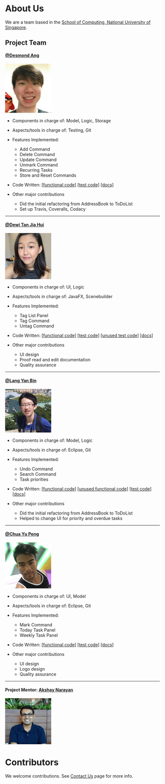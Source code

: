 # About Us

We are a team based in the [School of Computing, National University of Singapore](http://www.comp.nus.edu.sg).

## Project Team

<!-- @@author A0093896H -->
#### [@Desmond Ang](https://github.com/KnewYouWereTrouble)
<img src="images/Desmond.jpg" width="150"><br>
* Components in charge of: Model, Logic, Storage <br>
* Aspects/tools in charge of: Testing, Git <br>
* Features Implemented:
    * Add Command
    * Delete Command
    * Update Command
    * Unmark Command
    * Recurring Tasks
    * Store and Reset Commands
* Code Written: [[functional code]](https://github.com/CS2103AUG2016-W13-C1/main/blob/master/collated/main/A0093896H.md)
[[test code]](https://github.com/CS2103AUG2016-W13-C1/main/blob/master/collated/test/A0093896H.md)
[[docs]](https://github.com/CS2103AUG2016-W13-C1/main/blob/master/collated/docs/A0093896H.md)

* Other major contributions
    * Did the initial refactoring from AddressBook to ToDoList
    * Set up Travis, Coveralls, Codacy

-----

<!-- @@author A0142421X -->

#### [@Dewi Tan Jia Hui](https://github.com/jessidew95)
<img src="images/DewiTanJiaHui.jpg" width="150"><br>
* Components in charge of: UI, Logic <br>
* Aspects/tools in charge of: JavaFX, Scenebuilder <br>
* Features Implemented:
    * Tag List Panel
    * Tag Command
    * Untag Command
    
* Code Written: [[functional code]](https://github.com/CS2103AUG2016-W13-C1/main/blob/master/collated/main/A0142421X.md)
[[test code]](https://github.com/CS2103AUG2016-W13-C1/main/blob/master/collated/test/A0142421X.md)
[[unused test code]](https://github.com/CS2103AUG2016-W13-C1/main/blob/master/collated/test/A0142421Xunused.md)
[[docs]](https://github.com/CS2103AUG2016-W13-C1/main/blob/master/collated/docs/A0142421X.md)

* Other major contributions
    * UI design
    * Proof read and edit documentation
    * Quality assurance

-----
<!-- @@author A0121643R -->
#### [@Lang Yan Bin](https://github.com/langyanbin0314)
<img src="images/LangYanBin.jpg" width="150"><br>
* Components in charge of: Model, Logic <br>
* Aspects/tools in charge of: Eclipse, Git <br>
* Features Implemented:
    * Undo Command
    * Search Command
    * Task priorities
* Code Written: [[functional code]](https://github.com/CS2103AUG2016-W13-C1/main/blob/master/collated/main/A0121643R.md)
[[unused functional code]](https://github.com/CS2103AUG2016-W13-C1/main/blob/master/collated/main/A0121643Runused.md)
[[test code]](https://github.com/CS2103AUG2016-W13-C1/main/blob/master/collated/test/A0121643R.md)
[[docs]](https://github.com/CS2103AUG2016-W13-C1/main/blob/master/collated/docs/A0121643R.md)


* Other major contributions
    * Did the initial refactoring from AddressBook to ToDoList
    * Helped to change UI for priority and overdue tasks

-----
<!-- @@author A0138967J -->
#### [@Chua Yu Peng](http://github.com/chuayupeng)
<img src="images/ChuaYuPeng.jpg" width="150"><br>
* Components in charge of: UI, Model <br>
* Aspects/tools in charge of: Eclipse, Git <br>
* Features Implemented:
	* Mark Command
    * Today Task Panel
    * Weekly Task Panel
* Code Written: [[functional code]](https://github.com/CS2103AUG2016-W13-C1/main/blob/master/collated/main/A0138967J.md)
[[test code]](https://github.com/CS2103AUG2016-W13-C1/main/blob/master/collated/test/A0138967J.md)
[[docs]](https://github.com/CS2103AUG2016-W13-C1/main/blob/master/collated/docs/A0138967J.md)

* Other major contributions
    * UI design
    * Logo design
    * Quality assurance

<!-- @@author -->

-----

#### Project Mentor: [Akshay Narayan](https://github.com/okkhoy)
<img src="images/Akshay.jpg" width="150"><br>

# Contributors

We welcome contributions. See [Contact Us](ContactUs.md) page for more info.
